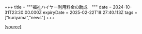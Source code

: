 +++
title = """福祉ハイヤー利用料金の助成　"""
date = 2024-10-31T23:30:00.000Z
expiryDate = 2025-02-22T18:27:40.113Z
tags = ["kuriyama","news"]
+++


[[source]](https://www.town.kuriyama.hokkaido.jp/soshiki/39/29309.html)

